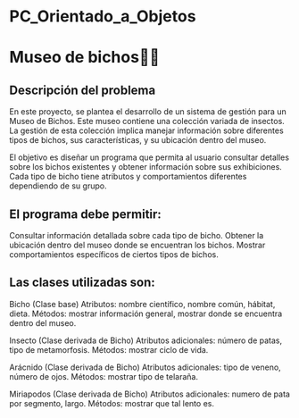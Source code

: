 # PC_Orientado_a_Objetos
# Museo de bichos🐜🦋

## Descripción del problema
En este proyecto, se plantea el desarrollo de un sistema de gestión para un Museo de Bichos. Este museo contiene una colección variada de insectos. La gestión de esta colección implica manejar información sobre diferentes tipos de bichos, sus características, y su ubicación dentro del museo.

El objetivo es diseñar un programa que permita al usuario consultar detalles sobre los bichos existentes y obtener información sobre sus exhibiciones. Cada tipo de bicho tiene atributos y comportamientos diferentes dependiendo de su grupo.

## El programa debe permitir:
Consultar información detallada sobre cada tipo de bicho.
Obtener la ubicación dentro del museo donde se encuentran los bichos.
Mostrar comportamientos específicos de ciertos tipos de bichos.

## Las clases utilizadas son:

Bicho (Clase base)
Atributos: nombre científico, nombre común, hábitat, dieta.
Métodos: mostrar información general, mostrar donde se encuentra dentro del museo. 

Insecto (Clase derivada de Bicho)
Atributos adicionales: número de patas, tipo de metamorfosis.
Métodos: mostrar ciclo de vida. 

Arácnido (Clase derivada de Bicho)
Atributos adicionales: tipo de veneno, número de ojos.
Métodos: mostrar tipo de telaraña.

Miriapodos (Clase derivada de Bicho)
Atributos adicionales: numero de pata por segmento, largo. 
Métodos: mostrar que tal lento es.




